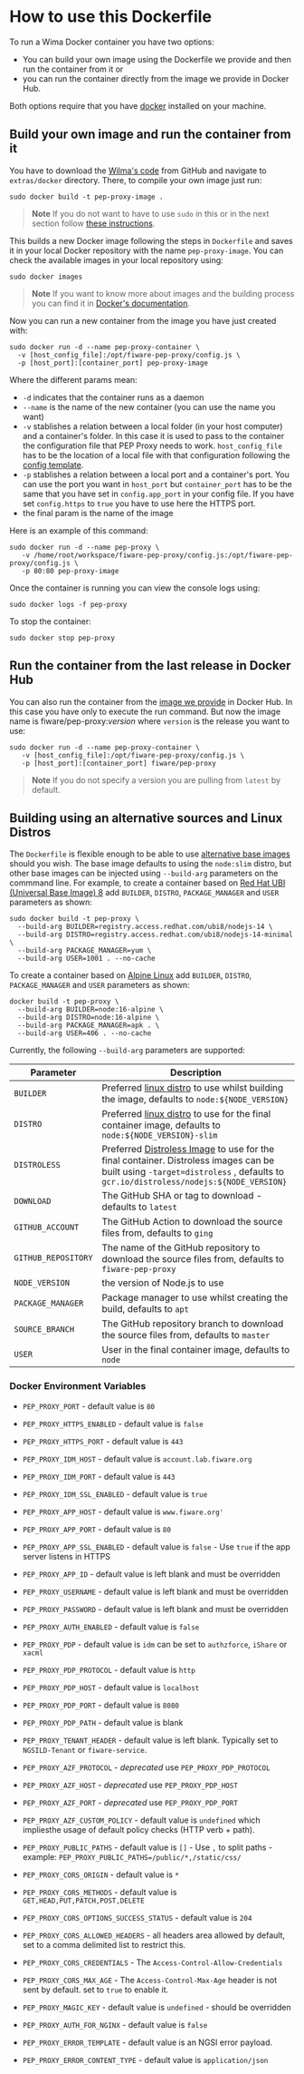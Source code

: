 # How to use this Dockerfile

To run a Wima Docker container you have two options:

-   You can build your own image using the Dockerfile we provide and then run the container from it or
-   you can run the container directly from the image we provide in Docker Hub.

Both options require that you have [docker](https://docs.docker.com/installation/) installed on your machine.

## Build your own image and run the container from it

You have to download the [Wilma's code](https://github.com/ging/fiware-pep-proxy) from GitHub and navigate to
`extras/docker` directory. There, to compile your own image just run:

```console
sudo docker build -t pep-proxy-image .
```

> **Note** If you do not want to have to use `sudo` in this or in the next section follow
> [these instructions](https://docs.docker.com/installation/ubuntulinux/#create-a-docker-group).

This builds a new Docker image following the steps in `Dockerfile` and saves it in your local Docker repository with the
name `pep-proxy-image`. You can check the available images in your local repository using:

```console
sudo docker images
```

> **Note** If you want to know more about images and the building process you can find it in
> [Docker's documentation](https://docs.docker.com/userguide/dockerimages/).

Now you can run a new container from the image you have just created with:

```console
sudo docker run -d --name pep-proxy-container \
  -v [host_config_file]:/opt/fiware-pep-proxy/config.js \
  -p [host_port]:[container_port] pep-proxy-image
```

Where the different params mean:

-   `-d` indicates that the container runs as a daemon
-   `--name` is the name of the new container (you can use the name you want)
-   `-v` stablishes a relation between a local folder (in your host computer) and a container's folder. In this case it
    is used to pass to the container the configuration file that PEP Proxy needs to work. `host_config_file` has to be
    the location of a local file with that configuration following the
    [config template](https://github.com/ging/fiware-pep-proxy/blob/master/config.js.template).
-   `-p` stablishes a relation between a local port and a container's port. You can use the port you want in `host_port`
    but `container_port` has to be the same that you have set in `config.app_port` in your config file. If you have set
    `config.https` to `true` you have to use here the HTTPS port.
-   the final param is the name of the image

Here is an example of this command:

```console
sudo docker run -d --name pep-proxy \
   -v /home/root/workspace/fiware-pep-proxy/config.js:/opt/fiware-pep-proxy/config.js \
   -p 80:80 pep-proxy-image
```

Once the container is running you can view the console logs using:

```console
sudo docker logs -f pep-proxy
```

To stop the container:

```console
sudo docker stop pep-proxy
```

## Run the container from the last release in Docker Hub

You can also run the container from the [image we provide](https://hub.docker.com/r/fiware/pep-proxy/) in Docker Hub. In
this case you have only to execute the run command. But now the image name is fiware/pep-proxy:_version_ where `version`
is the release you want to use:

```console
sudo docker run -d --name pep-proxy-container \
   -v [host_config_file]:/opt/fiware-pep-proxy/config.js \
   -p [host_port]:[container_port] fiware/pep-proxy
```

> **Note** If you do not specify a version you are pulling from `latest` by default.

## Building using an alternative sources and Linux Distros

The `Dockerfile` is flexible enough to be able to use
[alternative base images](https://kuberty.io/blog/best-os-for-docker/) should you wish. The base image defaults to using
the `node:slim` distro, but other base images can be injected using `--build-arg` parameters on the commmand line. For
example, to create a container based on
[Red Hat UBI (Universal Base Image) 8](https://developers.redhat.com/articles/2021/11/08/optimize-nodejs-images-ubi-8-nodejs-minimal-image)
add `BUILDER`, `DISTRO`, `PACKAGE_MANAGER` and `USER` parameters as shown:

```console
sudo docker build -t pep-proxy \
  --build-arg BUILDER=registry.access.redhat.com/ubi8/nodejs-14 \
  --build-arg DISTRO=registry.access.redhat.com/ubi8/nodejs-14-minimal \
  --build-arg PACKAGE_MANAGER=yum \
  --build-arg USER=1001 . --no-cache
```

To create a container based on [Alpine Linux](https://alpinelinux.org/about/) add `BUILDER`, `DISTRO`, `PACKAGE_MANAGER`
and `USER` parameters as shown:

```console
docker build -t pep-proxy \
  --build-arg BUILDER=node:16-alpine \
  --build-arg DISTRO=node:16-alpine \
  --build-arg PACKAGE_MANAGER=apk . \
  --build-arg USER=406 . --no-cache
```

Currently, the following `--build-arg` parameters are supported:

| Parameter           | Description                                                                                                                                                                                                                                                                             |
| ------------------- | --------------------------------------------------------------------------------------------------------------------------------------------------------------------------------------------------------------------------------------------------------------------------------------- |
| `BUILDER`           | Preferred [linux distro](https://kuberty.io/blog/best-os-for-docker/) to use whilst building the image, defaults to `node:${NODE_VERSION}`                                                                                                                                              |
| `DISTRO`            | Preferred [linux distro](https://kuberty.io/blog/best-os-for-docker/) to use for the final container image, defaults to `node:${NODE_VERSION}-slim`                                                                                                                                     |
| `DISTROLESS`        | Preferred [Distroless Image](https://betterprogramming.pub/how-to-harden-your-containers-with-distroless-docker-images-c2abd7c71fdb) to use for the final container. Distroless images can be built using `-target=distroless` , defaults to `gcr.io/distroless/nodejs:${NODE_VERSION}` |
| `DOWNLOAD`          | The GitHub SHA or tag to download - defaults to `latest`                                                                                                                                                                                                                                |
| `GITHUB_ACCOUNT`    | The GitHub Action to download the source files from, defaults to `ging`                                                                                                                                                                                                                 |
| `GITHUB_REPOSITORY` | The name of the GitHub repository to download the source files from, defaults to `fiware-pep-proxy`                                                                                                                                                                                     |
| `NODE_VERSION`      | the version of Node.js to use                                                                                                                                                                                                                                                           |
| `PACKAGE_MANAGER`   | Package manager to use whilst creating the build, defaults to `apt`                                                                                                                                                                                                                     |
| `SOURCE_BRANCH`     | The GitHub repository branch to download the source files from, defaults to `master`                                                                                                                                                                                                    |
| `USER`              | User in the final container image, defaults to `node`                                                                                                                                                                                                                                   |

### Docker Environment Variables

-   `PEP_PROXY_PORT` - default value is `80`
-   `PEP_PROXY_HTTPS_ENABLED` - default value is `false`
-   `PEP_PROXY_HTTPS_PORT` - default value is `443`
-   `PEP_PROXY_IDM_HOST` - default value is `account.lab.fiware.org`
-   `PEP_PROXY_IDM_PORT` - default value is `443`
-   `PEP_PROXY_IDM_SSL_ENABLED` - default value is `true`
-   `PEP_PROXY_APP_HOST` - default value is `www.fiware.org'`
-   `PEP_PROXY_APP_PORT` - default value is `80`
-   `PEP_PROXY_APP_SSL_ENABLED` - default value is `false` - Use `true` if the app server listens in HTTPS
-   `PEP_PROXY_APP_ID` - default value is left blank and must be overridden
-   `PEP_PROXY_USERNAME` - default value is left blank and must be overridden
-   `PEP_PROXY_PASSWORD` - default value is left blank and must be overridden
-   `PEP_PROXY_AUTH_ENABLED` - default value is `false`
-   `PEP_PROXY_PDP` - default value is `idm` can be set to `authzforce`, `iShare` or `xacml`
-   `PEP_PROXY_PDP_PROTOCOL` - default value is `http`
-   `PEP_PROXY_PDP_HOST` - default value is `localhost`
-   `PEP_PROXY_PDP_PORT` - default value is `8080`
-   `PEP_PROXY_PDP_PATH` - default value is blank
-   `PEP_PROXY_TENANT_HEADER` - default value is left blank. Typically set to `NGSILD-Tenant` or `fiware-service`.
-   `PEP_PROXY_AZF_PROTOCOL` - _deprecated_ use `PEP_PROXY_PDP_PROTOCOL`
-   `PEP_PROXY_AZF_HOST` - _deprecated_ use `PEP_PROXY_PDP_HOST`
-   `PEP_PROXY_AZF_PORT` - _deprecated_ use `PEP_PROXY_PDP_PORT`
-   `PEP_PROXY_AZF_CUSTOM_POLICY` - default value is `undefined` which impliesthe usage of default policy checks (HTTP
    verb + path).
-   `PEP_PROXY_PUBLIC_PATHS` - default value is `[]` - Use `,` to split paths - example:
    `PEP_PROXY_PUBLIC_PATHS=/public/*,/static/css/`

-   `PEP_PROXY_CORS_ORIGIN` - default value is `*`
-   `PEP_PROXY_CORS_METHODS` - default value is `GET,HEAD,PUT,PATCH,POST,DELETE`
-   `PEP_PROXY_CORS_OPTIONS_SUCCESS_STATUS` - default value is `204`
-   `PEP_PROXY_CORS_ALLOWED_HEADERS` - all headers area allowed by default, set to a comma delimited list to restrict
    this.
-   `PEP_PROXY_CORS_CREDENTIALS` - The `Access-Control-Allow-Credentials`
-   `PEP_PROXY_CORS_MAX_AGE` - The `Access-Control-Max-Age` header is not sent by default. set to `true` to enable it.
-   `PEP_PROXY_MAGIC_KEY` - default value is `undefined` - should be overridden
-   `PEP_PROXY_AUTH_FOR_NGINX` - default value is `false`
-   `PEP_PROXY_ERROR_TEMPLATE` - default value is an NGSI error payload.
-   `PEP_PROXY_ERROR_CONTENT_TYPE` - default value is `application/json`
